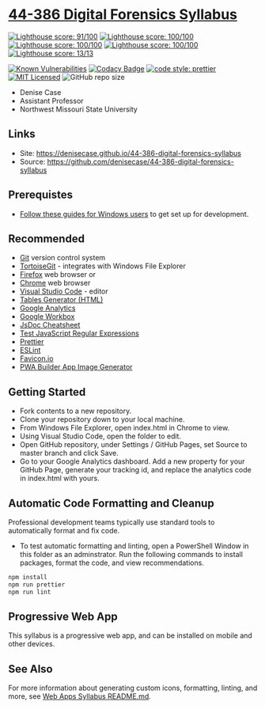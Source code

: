 # [44-386 Digital Forensics Syllabus](https://denisecase.github.io/44-386-digital-forensics-syllabus)

[![Lighthouse score: 91/100](https://lighthouse-badge.appspot.com/?score=91&category=Performance)](https://github.com/ebidel/lighthouse-badge)
[![Lighthouse score: 100/100](https://lighthouse-badge.appspot.com/?score=100&compact&category=Accessibility)](https://github.com/ebidel/lighthouse-badge)
[![Lighthouse score: 100/100](https://lighthouse-badge.appspot.com/?score=100&compact&category=Best%20Practices)](https://github.com/ebidel/lighthouse-badge)
[![Lighthouse score: 100/100](https://lighthouse-badge.appspot.com/?score=100&compact&category=SEO)](https://github.com/ebidel/lighthouse-badge)
[![Lighthouse score: 13/13](https://lighthouse-badge.appspot.com/?score=100&compact&category=Progressive%20Web%20App)](https://github.com/ebidel/lighthouse-badge)

[![Known Vulnerabilities](https://snyk.io//test/github/denisecase/44-386-digital-forensics-syllabus/badge.svg?targetFile=package.json)](https://snyk.io//test/github/denisecase/44-386-digital-forensics-syllabus?targetFile=package.json)
[![Codacy Badge](https://api.codacy.com/project/badge/Grade/1a4e281ec5fd4ebcaccb3b8b2c3fc66d)](https://www.codacy.com/app/denisecase/44-386-digital-forensics-syllabus?utm_source=github.com&utm_medium=referral&utm_content=denisecase/44-386-digital-forensics-syllabus&utm_campaign=Badge_Grade)
[![code style: prettier](https://img.shields.io/badge/code_style-prettier-ff69b4.svg?style=flat-square)](https://github.com/prettier/prettier)
[![MIT Licensed](https://img.shields.io/badge/license-MIT-blue.svg)](LICENSE)
![GitHub repo size](https://img.shields.io/github/repo-size/denisecase/44-386-digital-forensics-syllabus?style=flat)

- Denise Case
- Assistant Professor
- Northwest Missouri State University

## Links

- Site: <https://denisecase.github.io/44-386-digital-forensics-syllabus>
- Source: <https://github.com/denisecase/44-386-digital-forensics-syllabus>

## Prerequistes

- [Follow these guides for Windows users](https://denisecase.github.io/windows-dev-list/) to get set up for development.

## Recommended

- [Git](https://git-scm.com/download/win) version control system
- [TortoiseGit](https://tortoisegit.org/) - integrates with Windows File Explorer
- [Firefox](https://www.mozilla.org/en-US/firefox/) web browser or
- [Chrome](https://www.google.com/chrome/) web browser
- [Visual Studio Code](https://code.visualstudio.com/) - editor
- [Tables Generator (HTML)](https://www.tablesgenerator.com/html_tables)
- [Google Analytics](https://analytics.google.com/analytics/web/)
- [Google Workbox](https://developers.google.com/web/tools/workbox/)
- [JsDoc Cheatsheet](https://devhints.io/jsdoc)
- [Test JavaScript Regular Expressions](https://regexr.com/)
- [Prettier](https://prettier.io/)
- [ESLint](https://eslint.org/)
- [Favicon.io](https://favicon.io)
- [PWA Builder App Image Generator](https://www.pwabuilder.com/imageGenerator)

## Getting Started

- Fork contents to a new repository.
- Clone your repository down to your local machine.
- From Windows File Explorer, open index.html in Chrome to view.
- Using Visual Studio Code, open the folder to edit.
- Open GitHub repository, under Settings / GitHub Pages, set Source to master branch and click Save.
- Go to your Google Analytics dashboard. Add a new property for your GitHub Page, generate your tracking id, and replace the analytics code in index.html with yours.

## Automatic Code Formatting and Cleanup

Professional development teams typically use standard tools to automatically format and fix code.

- To test automatic formatting and linting, open a PowerShell Window in this folder as an adminstrator. Run the following commands to install packages, format the code, and view recommendations.

```PowerShell
npm install
npm run prettier
npm run lint
```

## Progressive Web App

This syllabus is a progressive web app, and can be installed on mobile and other devices.

## See Also

For more information about generating custom icons, formatting, linting, and more, see [Web Apps Syllabus README.md](https://github.com/denisecase/44-563-webapps-syllabus).
